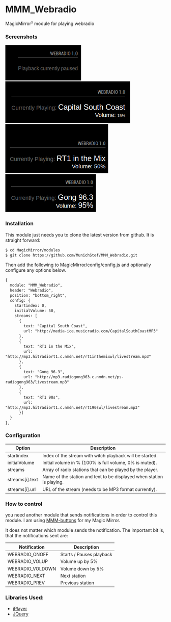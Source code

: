 # MMM_Webradio
MagicMirror² module for playing webradio

### Screenshots

![Screenshot_Paused](https://github.com/MunichStef/MMM_Webradio/blob/master/Screenshots/Paused.png)
![Screenshot_Volume15](https://github.com/MunichStef/MMM_Webradio/blob/master/Screenshots/Volume15.png)
![Screenshot_Volume50](https://github.com/MunichStef/MMM_Webradio/blob/master/Screenshots/Volume50.png)
![Screenshot_Volume95](https://github.com/MunichStef/MMM_Webradio/blob/master/Screenshots/Volume95.png)

### Installation
This module just needs you to clone the latest version from github. It is straight forward:
```
$ cd MagicMirror/modules
$ git clone https://github.com/MunichStef/MMM_Webradio.git
```

Then add the following to MagicMirror/config/config.js and optionally configure any options below.
``` 
{
  module: "MMM_Webradio",
  header: "Webradio",
  position: "bottom_right",
  config: {
    startindex: 0,
    initialVolume: 50,
    streams: [
      {
        text: "Capital South Coast",
        url: "http://media-ice.musicradio.com/CapitalSouthCoastMP3"
      },
      {
        text: "RT1 in the Mix",
        url: "http://mp3.hitradiort1.c.nmdn.net/rt1inthemixwl/livestream.mp3"
      },
      {
        text: "Gong 96.3",
        url: "http://mp3.radiogong963.c.nmdn.net/ps-radiogong963/livestream.mp3"
      },
      {
        text: "RT1 90s",
        url: "http://mp3.hitradiort1.c.nmdn.net/rt190swl/livestream.mp3"
      }]
  }
},

```

### Configuration
| Option          | Description |
| -------------   | ------------- |
| startindex      | Index of the stream with witch playback will be started. |
| initialVolume   | Initial volume in % (100% is full volume, 0% is muted).  |
| streams         | Array of radio stations that can be played by the player.  |
| streams[i].text | Name of the station and text to be displayed when station is playing. |
| streams[i].url  | URL of the stream (needs to be MP3 format currently).  |


### How to control
you need another module that sends notifications in order to control this module. I am using [MMM-buttons](https://github.com/Jopyth/MMM-Buttons) for my Magic Mirror.

It does not matter which module sends the notification. The important bit is, that the notifications sent are:

| Notification      | Description |
| -------------     | ------------- |
| WEBRADIO_ONOFF    | Starts / Pauses playback |
| WEBRADIO_VOLUP    | Volume up by 5% |
| WEBRADIO_VOLDOWN  | Volume down by 5% |
| WEBRADIO_NEXT     | Next station |
| WEBRADIO_PREV     | Previous station |

### Libraries Used:
- [jPlayer](jplayer.org/)
- [JQuery](https://jquery.org/) 
